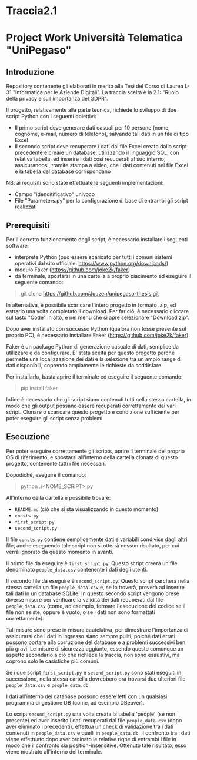 # Traccia2.1
 
# Project Work Università Telematica "UniPegaso"

## Introduzione

Repository contenente gli elaborati in merito alla Tesi del Corso di Laurea L-31 "Informatica per le Aziende Digitali".
La traccia scelta è la 2.1: "Ruolo della privacy e sull'importanza del GDPR".

Il progetto, relativamente alla parte tecnica, richiede lo sviluppo di due script Python con i seguenti obiettivi:
- Il primo script deve generare dati casuali per 10 persone (nome, cognome, e-mail, numero di telefono), salvando tali dati in un file di tipo Excel
- Il secondo script deve recuperare i dati dal file Excel creato dallo script precedente e creare un database, utilizzando il linguaggio SQL, con relativa tabella,  ed inserire i dati così recuperati al suo interno, assicurandosi, tramite stampa a video, che i dati contenuti nel file Excel e la tabella del database corrispondano
  
NB: ai requisiti sono state effettuate le seguenti implementazioni:
- Campo "idenditificativo" univoco
- File "Parameters.py" per la configurazione di base di entrambi gli script realizzati

## Prerequisiti

Per il corretto funzionamento degli script, è necessario installare i seguenti software:
- interprete Python (può essere scaricato per tutti i comuni sistemi operativi dal sito ufficiale: https://www.python.org/downloads/)
- modulo Faker (https://github.com/joke2k/faker)
- da terminale, spostarsi in una cartella a proprio piacimento ed eseguire il seguente comando:
> git clone https://github.com/Juuzen/unipegaso-thesis.git

In alternativa, è possibile scaricare l'intero progetto in formato .zip, ed estrarlo una volta completato il download. Per far ciò, è necessario cliccare sul tasto "Code" in alto, e nel menu che si apre selezionare "Download zip".



Dopo aver installato con successo Python (qualora non fosse presente sul proprio PC), è necessario installare Faker (https://github.com/joke2k/faker).

Faker è un package Python di generazione casuale di dati, semplice da utilizzare e da configurare. E' stata scelta per questo progetto perché permette una localizzazione dei dati e la selezione tra un ampio range di dati disponibili, coprendo ampiamente le richieste da soddisfare.

Per installarlo, basta aprire il terminale ed eseguire il seguente comando:
> pip install faker

Infine è necessario che gli script siano contenuti tutti nella stessa cartella, in modo che gli output possano essere recuperati correttamente dai vari script.
Clonare o scaricare questo progetto è condizione sufficiente per poter eseguire gli script senza problemi.

## Esecuzione

Per poter eseguire correttamente gli scripts, aprire il terminale del proprio OS di riferimento, e spostarsi all'interno della cartella clonata di questo progetto, contenente tutti i file necessari.

Dopodiché, eseguire il comando:
> python ./<NOME_SCRIPT>.py

All'interno della cartella è possibile trovare:
- `README.md` (ciò che si sta visualizzando in questo momento)
- `consts.py`
- `first_script.py`
- `second_script.py`

Il file `consts.py` contiene semplicemente dati e variabili condivise dagli altri file, anche eseguendo tale script non si otterrà nessun risultato, per cui verrà ignorato da questo momento in avanti.

Il primo file da eseguire è `first_script.py`. Questo script creerà un file denominato `people_data.csv` contenente i dati degli utenti.

Il secondo file da eseguire è `second_script.py`. Questo script cercherà nella stessa cartella un file `people_data.csv` e, se lo troverà, proverà ad inserire tali dati in un database SQLite. In questo secondo script vengono prese diverse misure per verificare la validità dei dati recuperati dal file `people_data.csv` (come, ad esempio, fermare l'esecuzione del codice se il file non esiste, oppure è vuoto, o se i dati non sono formattati correttamente). 

Tali misure sono prese in misura cautelativa, per dimostrare l'importanza di assicurarsi che i dati in ingresso siano sempre puliti, poiché dati errati possono portare alla corruzione del database e a problemi successivi ben più gravi. Le misure di sicurezza aggiunte, essendo questo comunque un aspetto secondario a ciò che richiede la traccia, non sono esaustivi, ma coprono solo le casistiche più comuni.

Se i due script `first_script.py` e `second_script.py` sono stati eseguiti in successione, nella stessa cartella dovrebbero ora trovarsi due ulteriori file `people_data.csv` e `people_data.db`. 

I dati all'interno del database possono essere letti con un qualsiasi programma di gestione DB (come, ad esempio DBeaver).

Lo script `second_script.py` una volta creata la tabella 'people' (se non presente) ed aver inserito i dati recuperati dal file `people_data.csv` (dopo aver eliminato i precedenti), effettua un check di validazione tra i dati contenuti in `people_data.csv` e quelli in `people_data.db`. Il confronto tra i dati viene effettuato dopo aver ordinato le relative righe di entrambi i file in modo che il confronto sia position-insensitive. Ottenuto tale risultato, esso viene mostrato all'interno del terminale.

